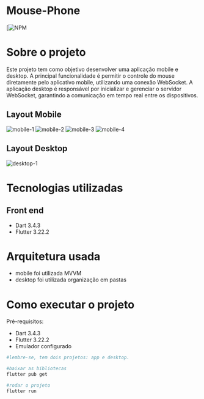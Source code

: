 ﻿# Mouse-Phone
[![NPM]() 

# Sobre o projeto
Este projeto tem como objetivo desenvolver uma aplicação mobile e desktop. A principal funcionalidade é permitir o controle do mouse diretamente pelo aplicativo mobile, utilizando uma conexão WebSocket. A aplicação desktop é responsável por inicializar e gerenciar o servidor WebSocket, garantindo a comunicação em tempo real entre os dispositivos.

## Layout Mobile
![mobile-1](https://github.com/alexsanderkafka/Mouse-Phone/blob/main/images/app-1.jpeg)
![mobile-2](https://github.com/alexsanderkafka/Mouse-Phone/blob/main/images/app-2.jpeg)
![mobile-3](https://github.com/alexsanderkafka/Mouse-Phone/blob/main/images/app-3.jpeg)
![mobile-4](https://github.com/alexsanderkafka/Mouse-Phone/blob/main/images/app-4.jpeg)

## Layout Desktop
![desktop-1](https://github.com/alexsanderkafka/Mouse-Phone/blob/main/images/desktop-1.png)


# Tecnologias utilizadas

## Front end
- Dart 3.4.3
- Flutter 3.22.2

# Arquitetura usada
- mobile foi utilizada MVVM
- desktop foi utilizada organização em pastas

# Como executar o projeto
Pré-requisitos: 
- Dart 3.4.3
- Flutter 3.22.2
- Emulador configurado

```bash
#lembre-se, tem dois projetos: app e desktop.

#baixar as bibliotecas
flutter pub get

#rodar o projeto
flutter run
```

